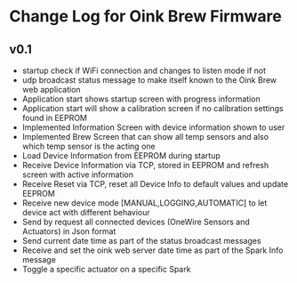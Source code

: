 # Change Log for Oink Brew Firmware

v0.1
----
- startup check if WiFi connection and changes to listen mode if not
- udp broadcast status message to make itself known to the Oink Brew web application
- Application start shows startup screen with progress information
- Application start will show a calibration screen if no calibration settings found in EEPROM
- Implemented Information Screen with device information shown to user
- Implemented Brew Screen that can show all temp sensors and also which temp sensor is the acting one
- Load Device Information from EEPROM during startup
- Receive Device Information via TCP, stored in EEPROM and refresh screen with active information
- Receive Reset via TCP, reset all Device Info to default values and update EEPROM
- Receive new device mode [MANUAL,LOGGING,AUTOMATIC] to let device act with different behaviour
- Send by request all connected devices (OneWire Sensors and Actuators) in Json format
- Send current date time as part of the status broadcast messages
- Receive and set the oink web server date time as part of the Spark Info message
- Toggle a specific actuator on a specific Spark


